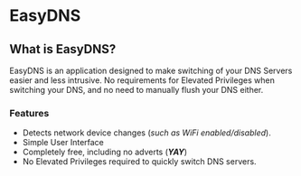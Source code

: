 # EasyDNS
## What is EasyDNS?
EasyDNS is an application designed to make switching of your DNS Servers easier and less intrusive.
No requirements for Elevated Privileges when switching your DNS, and no need to manually flush your DNS either.
### Features

 - Detects network device changes (*such as WiFi enabled/disabled*).
 - Simple User Interface
 - Completely free, including no adverts (***YAY***)
 - No Elevated Privileges required to quickly switch DNS servers.

<!--stackedit_data:
eyJoaXN0b3J5IjpbMTU5OTYxOTE5NV19
-->